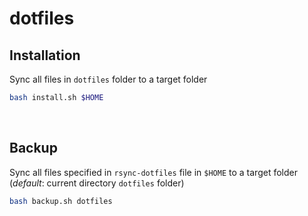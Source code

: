 # dotfiles

## Installation
Sync all files in `dotfiles` folder to a target folder

```bash
bash install.sh $HOME
```

$~$

## Backup
Sync all files specified in `rsync-dotfiles` file in `$HOME` to a target folder (*default*: current directory `dotfiles` folder)
```bash
bash backup.sh dotfiles
```
